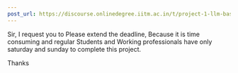 ```yaml
---
post_url: https://discourse.onlinedegree.iitm.ac.in/t/project-1-llm-based-automation-agent-discussion-thread-tds-jan-2025/164277/409
---
```

Sir, I request you to Please extend the deadline, Because it is time consuming and regular Students and Working professionals have only saturday and sunday to complete this project.

Thanks